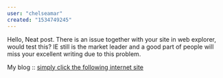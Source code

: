 ```yaml
---
user: "chelseamar"
created: "1534749245"
---
```


Hello, Neat post. There is an issue together with your site in web 
explorer, would test this? IE still is the market leader and a good part of people will 
miss your excellent writing due to this problem.


My blog :: <a href="http://cordilleratimes.com/classifieds/user/profile/633522">simply click the following internet site</a>
